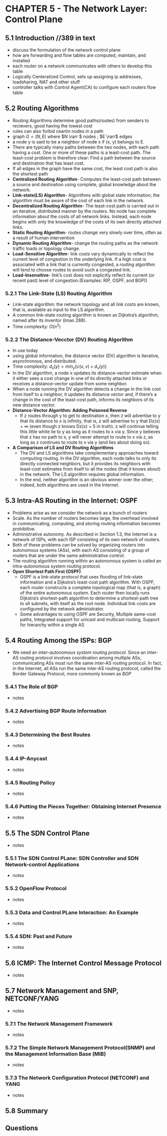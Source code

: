 # CHAPTER 5 - The Network Layer: Control Plane

## 5.1 Introduction //389 in text
- discuss the formulation of the network control plane
- how are forwarding and flow tables are computed, maintain, and installed
- each router on a network communicates with others to develop this table
- Logically Centeralized Control, sets up assigning ip addresses, loadsharing, NAT and other stuff
- controller talks with Control Agent(CA) to configure each routers flow table

## 5.2 Routing Algorithms
- Routing Algorithms determine good paths(routes) from senders to recievers, good having the lowest cost
- rules can also forbid ceartin nodes in a path
- graph $G=(N,E)$ where $N \rarr $ nodes ; $E \rarr$ edges
- a node y is said to be a neighbor of node x if (x, y) belongs to E.
- There are typically many paths between the two nodes, with each path having a cost. One or more of these paths is a least-cost path. The least-cost problem is therefore clear: Find a path between the source and destination that has least cost.
- If all edges in the graph have the same cost, the least cost path is also the shortest path
- **Centralized Routing Algorithm**- Computes the least-cost path between a source and destination using complete, global knowledge about the network.
- **Link-state(LS) Algorithm**- Algorithms with global state information; the algorithm must be aware of the cost of each link in the network.
- **Decentralized Routing Algorithm**- The least-cost path is carried out in an iterative, distributed manner by the routers. No node has complete information about the costs of all network links. Instead, each node begins with only the knowledge of the costs of its own directly attached links.
- **Static Routing Algorithm**- routes change very slowly over time, often as a result of human intervention
- **Dynamic Routing Algorithm**- change the routing paths as the network traffic loads or topology change.
- **Load-Sensitive Algorithm**- link costs vary dynamically to reflect the current level of congestion in the underlying link. If a high cost is associated with a link that is currently congested, a routing algorithm will tend to choose routes to avoid such a congested link.
- **Load-Insensitive**- link’s cost does not explicitly reflect its current (or
recent past) level of congestion.(Examples: RIP, OSPF, and BGP))

### 5.2.1 The Link-State (LS) Routing Algorithm
- Link-state algorithm: the network topology and all link costs are known, that is, available as input to the LS algorithm.
- A common link-state routing algorithm is known as Dijkstra’s algorithm, named after its inventor (lmao 288).
- Time complexity: $O(n^2)$
### 5.2.2 The Distance-Vecctor (DV) Routing Algorithm
- In use today
- using global information, the distance vector (DV) algorithm is iterative, asynchronous, and distributed.
- Time complexity: $d_x(y) = min_y \{ c(x,v) + d_v (y)\}$
- In the DV algorithm, a node x updates its distance-vector estimate when it either sees a cost change in one of its directly attached links or receives a distance-vector update from some neighbor.
- When a node running the DV algorithm detects a change in the link cost from itself to a neighbor, it updates its distance vector and, if there’s a change in the cost of the least-cost path, informs its neighbors of its new distance vector.
- **Distance-Vector Algorithm: Adding Poisoned Reverse**
    - If z routes through y to get to destination x, then z will advertise to y that its distance to x is infinity, that is, z will advertise to y that Dz(x) = ∞ (even though z knows Dz(x) = 5 in truth). z will continue telling this little white lie to y as long as it routes to x via y. Since y believes that z has no path to x, y will never attempt to route to x via z, as long as z continues to route to x via y (and lies about doing so).
- **A Comparison of LS and DV Routing Algorithms**
    - The DV and LS algorithms take complementary approaches toward computing routing. In the DV algorithm, each node talks to only its directly connected neighbors, but it provides its neighbors with least-cost estimates from itself to all the nodes (that it knows about) in the network. The LS algorithm requires global information.
    - In the end, neither algorithm is an obvious winner over the other; indeed, both algorithms are used in the Internet.

## 5.3 Intra-AS Routing in the Internet: OSPF
- Problems arise as we consider the network as a bunch of routers
- Scale. As the number of routers becomes large, the overhead involved in communicating, computing, and storing routing information becomes prohibitive.
- Administrative autonomy. As described in Section 1.3, the Internet is a network of ISPs, with each ISP consisting of its own network of routers.
- Both of these problems can be solved by organizing routers into autonomous systems (ASs), with each AS consisting of a group of routers that are under the same administrative control.
- The routing algorithm running within an autonomous system is called an intra-autonomous system routing protocol.
- **Open Shortest Path First (OSPF)**
    - OSPF is a link-state protocol that uses flooding of link-state information and a Dijkstra’s least-cost path algorithm. With OSPF, each router constructs a complete topological map (that is, a graph) of the entire autonomous system. Each router then locally runs Dijkstra’s shortest-path algorithm to determine a shortest-path tree to all subnets, with itself as the root node. Individual link costs are configured by the network administrator.
    - Some advantages to using OSPF are Security, Multiple same-cost paths, Integrated support for unicast and multicast routing, Support for hierarchy within a single AS
## 5.4 Routing Among the ISPs: BGP
- We need an *inter-autonomous system routing protocol*. Since an inter-AS routing protocol involves coordination among multiple ASs, communicating ASs must run the same inter-AS routing protocol. In fact, in the Internet, all ASs run the same inter-AS routing protocol, called the Border Gateway Protocol, more commonly known as *BGP*

### 5.4.1 The Role of BGP
- notes

### 5.4.2 Advertising BGP Route Information
- notes

### 5.4.3 Determining the Best Routes
- notes

### 5.4.4 IP-Anycast
- notes

### 5.4.5 Routing Policy
- notes

### 5.4.6 Putting the Pieces Together: Obtaining Internet Presence
- notes

## 5.5 The SDN Control Plane
- notes

### 5.5.1 The SDN Control PLane: SDN Controller and SDN Network-control Applications
- notes

### 5.5.2 OpenFlow Protocol
- notes

### 5.5.3 Data and Control PLane Interaction: An Example
- notes

### 5.5.4 SDN: Past and Future
- notes

## 5.6 ICMP: The Internet Control Message Protocol
- notes

## 5.7 Network Management and SNP, NETCONF/YANG
- notes

### 5.7.1 The Network Management Framework
- notes

### 5.7.2 The Simple Network Management Protocol(SNMP) and the Management Information Base (MIB)
- notes

### 5.7.3 The Network Configuration Protocol (NETCONF) and YANG
- notes

## 5.8 Summary

## Questions
